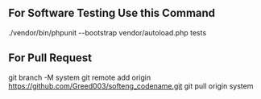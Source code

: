 ## For Software Testing Use this Command

./vendor/bin/phpunit --bootstrap vendor/autoload.php tests

## For Pull Request

git branch -M system
git remote add origin https://github.com/Greed003/softeng_codename.git
git pull origin system
